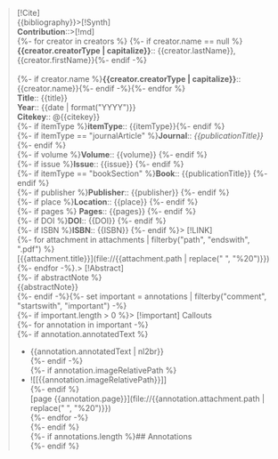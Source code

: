 > [!Cite]  
> {{bibliography}}>[!Synth]  
>**Contribution**::>[!md]  
> {%- for creator in creators %} {%- if creator.name == null %} **{{creator.creatorType | capitalize}}**:: {{creator.lastName}}, {{creator.firstName}}{%- endif -%}<br>  
> {%- if creator.name %}**{{creator.creatorType | capitalize}}**:: {{creator.name}}{%- endif -%}{%- endfor %}   
> **Title**:: {{title}}    
> **Year**:: {{date | format("YYYY")}}     
> **Citekey**:: @{{citekey}}    
> {%- if itemType %}**itemType**:: {{itemType}}{%- endif %}    
> {%- if itemType == "journalArticle" %}**Journal**:: *{{publicationTitle}}* {%- endif %}    
> {%- if volume %}**Volume**:: {{volume}} {%- endif %}    
> {%- if issue %}**Issue**:: {{issue}} {%- endif %}     
> {%- if itemType == "bookSection" %}**Book**:: {{publicationTitle}} {%- endif %}    
> {%- if publisher %}**Publisher**:: {{publisher}} {%- endif %}    
> {%- if place %}**Location**:: {{place}} {%- endif %}     
> {%- if pages %} **Pages**:: {{pages}} {%- endif %}    
> {%- if DOI %}**DOI**:: {{DOI}} {%- endif %}    
> {%- if ISBN %}**ISBN**:: {{ISBN}} {%- endif %}> [!LINK]   
> {%- for attachment in attachments | filterby("path", "endswith", ".pdf") %}  
>  [{{attachment.title}}](file://{{attachment.path | replace(" ", "%20")}})  {%- endfor -%}.> [!Abstract]  
> {%- if abstractNote %}  
> {{abstractNote}}  
> {%- endif -%}{%- set important = annotations | filterby("comment", "startswith", "important") -%}  
{%- if important.length > 0 %}> [!important] Callouts  
{%- for annotation in important -%}  
{%- if annotation.annotatedText %}  
> - {{annotation.annotatedText | nl2br}}  
{%- endif -%}  
{%- if annotation.imageRelativePath %}  
> - ![[{{annotation.imageRelativePath}}]]  
{%- endif %}  
> [page {{annotation.page}}](file://{{annotation.attachment.path | replace(" ", "%20")}})  
{%- endfor -%}  
{%- endif %}  
{%- if annotations.length %}## Annotations  
{%- endif %}